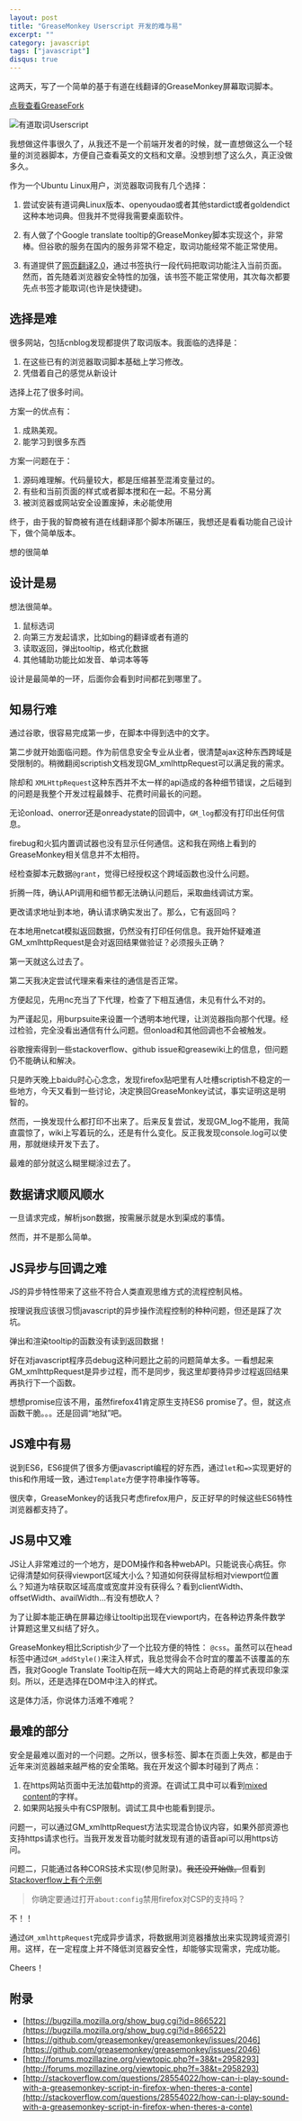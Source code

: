 ```yaml
---
layout: post
title: "GreaseMonkey Userscript 开发的难与易"
excerpt: ""
category: javascript
tags: ["javascript"]
disqus: true
---
```



这两天，写了一个简单的基于有道在线翻译的GreaseMonkey屏幕取词脚本。

[点我查看GreaseFork](https://greasyfork.org/en/scripts/12758-youdaodict)

![有道取词Userscript](http://img.vim-cn.com/6d/513d2b37bf298b4ae77bc663c597260e5a115e.gif)

我想做这件事很久了，从我还不是一个前端开发者的时候，就一直想做这么一个轻量的浏览器脚本，方便自己查看英文的文档和文章。没想到想了这么久，真正没做多久。

作为一个Ubuntu Linux用户，浏览器取词我有几个选择：

1.  尝试安装有道词典Linux版本、openyoudao或者其他stardict或者goldendict这种本地词典。但我并不觉得我需要桌面软件。

2.  有人做了个Google translate tooltip的GreaseMonkey脚本实现这个，非常棒。但谷歌的服务在国内的服务非常不稳定，取词功能经常不能正常使用。

3.  有道提供了[网页翻译2.0](http://fanyi.youdao.com/web2/?keyfrom=fanyiweb)，通过书签执行一段代码把取词功能注入当前页面。然而，首先随着浏览器安全特性的加强，该书签不能正常使用，其次每次都要先点书签才能取词(也许是快捷键)。

## 选择是难

很多网站，包括cnblog发现都提供了取词版本。我面临的选择是：

1.  在这些已有的浏览器取词脚本基础上学习修改。
2.  凭借着自己的感觉从新设计

选择上花了很多时间。

方案一的优点有：

1.  成熟美观。
2.  能学习到很多东西

方案一问题在于：

1.  源码难理解。代码量较大，都是压缩甚至混淆变量过的。
2.  有些和当前页面的样式或者脚本搅和在一起。不易分离
3.  被浏览器或网站安全设置废掉，未必能使用

终于，由于我的智商被有道在线翻译那个脚本所碾压，我想还是看看功能自己设计下，做个简单版本。

想的很简单

## 设计是易

想法很简单。

1.  鼠标选词
2.  向第三方发起请求，比如bing的翻译或者有道的
3.  读取返回，弹出tooltip，格式化数据
4.  其他辅助功能比如发音、单词本等等

设计是最简单的一环，后面你会看到时间都花到哪里了。

## 知易行难

通过谷歌，很容易完成第一步，在脚本中得到选中的文字。

第二步就开始面临问题。作为前信息安全专业从业者，很清楚ajax这种东西跨域是受限制的。稍微翻阅scriptish文档发现GM_xmlhttpRequest可以满足我的需求。

除却和 `XMLHttpRequest`这种东西并不太一样的api造成的各种细节错误，之后碰到的问题是我整个开发过程最棘手、花费时间最长的问题。

无论onload、onerror还是onreadystate的回调中，`GM_log`都没有打印出任何信息。

firebug和火狐内置调试器也没有显示任何通信。这和我在网络上看到的GreaseMonkey相关信息并不太相符。

经检查脚本元数据`@grant`，觉得已经授权这个跨域函数也没什么问题。

折腾一阵，确认API调用和细节都无法确认问题后，采取曲线调试方案。

更改请求地址到本地，确认请求确实发出了。那么，它有返回吗？

在本地用netcat模拟返回数据，仍然没有打印任何信息。我开始怀疑难道GM_xmlhttpRequest是会对返回结果做验证？必须报头正确？

第一天就这么过去了。

第二天我决定尝试代理来看来往的通信是否正常。

方便起见，先用nc充当了下代理，检查了下相互通信，未见有什么不对的。

为严谨起见，用burpsuite来设置一个透明本地代理，让浏览器指向那个代理。经过检验，完全没看出通信有什么问题。但onload和其他回调也不会被触发。

谷歌搜索得到一些stackoverflow、github issue和greasewiki上的信息，但问题仍不能确认和解决。

只是昨天晚上baidu时心心念念，发现firefox贴吧里有人吐槽scriptish不稳定的一些地方，今天又看到一些讨论，决定换回GreaseMonkey试试，事实证明这是明智的。

然而，一换发现什么都打印不出来了。后来反复尝试，发现GM_log不能用，我简直震惊了，wiki上写着玩的么，还是有什么变化。反正我发现console.log可以使用，那就继续开发下去了。

最难的部分就这么糊里糊涂过去了。

## 数据请求顺风顺水

一旦请求完成，解析json数据，按需展示就是水到渠成的事情。

然而，并不是那么简单。

## JS异步与回调之难

JS的异步特性带来了这些不符合人类直观思维方式的流程控制风格。

按理说我应该很习惯javascript的异步操作流程控制的种种问题，但还是踩了次坑。

弹出和渲染tooltip的函数没有读到返回数据！

好在对javascript程序员debug这种问题比之前的问题简单太多。一看想起来GM_xmlhttpRequest是异步过程，而不是同步，我这里却要待异步过程返回结果再执行下一个函数。

想想promise应该不用，虽然firefox41肯定原生支持ES6 promise了。但，就这点函数干脆。。。还是回调“地狱”吧。

## JS难中有易

说到ES6，ES6提供了很多方便javascript编程的好东西，通过`let`和`=>`实现更好的this和作用域一致，通过`Template`方便字符串操作等等。

很庆幸，GreaseMonkey的话我只考虑firefox用户，反正好早的时候这些ES6特性浏览器都支持了。

## JS易中又难

JS让人非常难过的一个地方，是DOM操作和各种webAPI。只能说丧心病狂。你记得清楚如何获得viewport区域大小么？知道如何获得鼠标相对viewport位置么？知道为啥获取区域高度或宽度并没有获得么？看到clientWidth、offsetWidth、availWidth…有没有想砍人？

为了让脚本能正确在屏幕边缘让tooltip出现在viewport内，在各种边界条件数学计算题这里又纠结了好久。

GreaseMonkey相比Scriptish少了一个比较方便的特性： `@css`。虽然可以在head标签中通过`GM_addStyle()`来注入样式，我总觉得会不合时宜的覆盖不该覆盖的东西，我对Google Translate Tooltip在阮一峰大大的网站上奇葩的样式表现印象深刻。所以，还是选择在DOM中注入的样式。

这是体力活，你说体力活难不难呢？

## 最难的部分

安全是最难以面对的一个问题。之所以，很多标签、脚本在页面上失效，都是由于近年来浏览器越来越严格的安全策略。我在开发这个脚本时碰到了两点：

1.  在https网站页面中无法加载http的资源。在调试工具中可以看到[mixed content](https://developer.mozilla.org/en/docs/Security/MixedContent)的字样。
2.  如果网站报头中有CSP限制。调试工具中也能看到提示。

问题一，可以通过GM_xmlhttpRequest方法实现混合协议内容，如果外部资源也支持https请求也行。当我开发发音功能时就发现有道的语音api可以用https访问。

问题二，只能通过各种CORS技术实现(参见附录)。<del>我还没开始做。</del>但看到[Stackoverflow上有个示例](http://stackoverflow.com/questions/28554022/how-can-i-play-sound-with-a-greasemonkey-script-in-firefox-when-theres-a-conte)

> 你确定要通过打开`about:config`禁用firefox对CSP的支持吗？

不！！

通过`GM_xmlhttpRequest`完成异步请求，将数据用浏览器播放出来实现跨域资源引用。这样，在一定程度上并不降低浏览器安全性，却能够实现需求，完成功能。

Cheers！

## 附录

*   [https://bugzilla.mozilla.org/show_bug.cgi?id=866522](https://bugzilla.mozilla.org/show_bug.cgi?id=866522)
*   [https://github.com/greasemonkey/greasemonkey/issues/2046](https://github.com/greasemonkey/greasemonkey/issues/2046)
*   [http://forums.mozillazine.org/viewtopic.php?f=38&t=2958293](http://forums.mozillazine.org/viewtopic.php?f=38&t=2958293)
*   [http://stackoverflow.com/questions/28554022/how-can-i-play-sound-with-a-greasemonkey-script-in-firefox-when-theres-a-conte](http://stackoverflow.com/questions/28554022/how-can-i-play-sound-with-a-greasemonkey-script-in-firefox-when-theres-a-conte)
